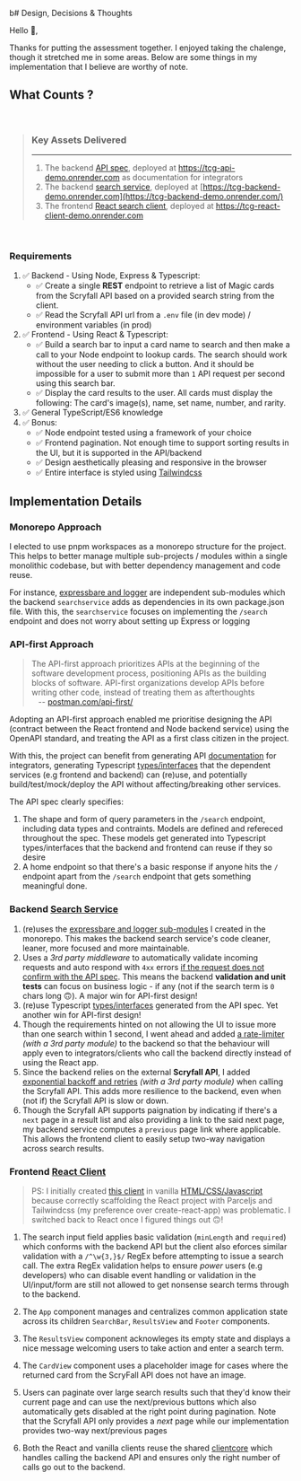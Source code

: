 b# Design, Decisions & Thoughts

Hello 👋,

Thanks for putting the assessment together. I enjoyed taking the chalenge, though it stretched me in some areas. Below are some things in my implementation that I believe are worthy of note.

## What Counts ?

 

> ### Key Assets Delivered
>
> ***
>
> 1.  The backend [API spec](./api/spec/api.yaml), deployed at <https://tcg-api-demo.onrender.com> as documentation for integrators
> 2.  The backend [search service](./server/searchservice), deployed at [https://tcg-backend-demo.onrender.com](https://tcg-backend-demo.onrender.com/)
> 3.  The frontend [React search client](./client/r-seeker), deployed at <https://tcg-react-client-demo.onrender.com>

 
 

### Requirements

1.  ✅ Backend - Using Node, Express & Typescript:
    *   ✅ Create a single **REST** endpoint to retrieve a list of Magic cards from the Scryfall API based on a provided search string from the client.
    *   ✅ Read the Scryfall API url from a `.env` file (in dev mode) / environment variables (in prod)
2.  ✅ Frontend - Using React & Typescript:
    *   ✅ Build a search bar to input a card name to search and then make a call to your Node endpoint to lookup cards. The search should work without the user needing to click a button. And it should be impossible for a user to submit more than `1` API request per second using this search bar.
    *   ✅ Display the card results to the user. All cards must display the following: The card's image(s), name, set name, number, and rarity.
3.  ✅ General TypeScript/ES6 knowledge
4.  ✅ Bonus:
    *   ✅ Node endpoint tested using a framework of your choice
    *   ✅ Frontend pagination. Not enough time to support sorting results in the UI, but it is supported in the API/backend
    *   ✅ Design aesthetically pleasing and responsive in the browser
    *   ✅ Entire interface is styled using [Tailwindcss](https://tailwindcss.com)

## Implementation Details

### Monorepo Approach

I elected to use pnpm workspaces as a monorepo structure for the project. This helps to better manage multiple sub-projects / modules within a single monolithic codebase, but with better dependency management and code reuse.

For instance, [expressbare and logger](https://github.com/chalu/tcgm-fullstack-demo/tree/main/shared) are independent sub-modules which the backend `searchservice` adds as dependencies in its own package.json file. With this, the `searchservice` focuses on implementing the `/search` endpoint and does not worry about setting up Express or logging

### API-first Approach

> The API-first approach prioritizes APIs at the beginning of the software development process, positioning APIs as the building blocks of software. API-first organizations develop APIs before writing other code, instead of treating them as afterthoughts\
>    -- [postman.com/api-first/](postman.com/api-first/)

Adopting an API-first approach enabled me prioritise designing the API (contract between the React frontend and Node backend service) using the OpenAPI standard, and treating the API as a first class citizen in the project.

With this, the project can benefit from generating API [documentation](https://tcg-api-demo.onrender.com) for integrators, generating Typescript [types/interfaces](https://github.com/chalu/tcgm-fullstack-demo/tree/main/api/sdk/model) that the dependent services (e.g frontend and backend) can (re)use, and potentially build/test/mock/deploy the API without affecting/breaking other services.

The API spec clearly specifies:

1.  The shape and form of query parameters in the `/search` endpoint, including data types and contraints. Models are defined and refereced throughout the spec. These models get generated into Typescript types/interfaces that the backend and frontend can reuse if they so desire
2.  A home endpoint so that there's a basic response if anyone hits the `/` endpoint apart from the `/search` endpoint that gets something meaningful done.

### Backend [Search Service](./server/searchservice)

1.  (re)uses the [expressbare and logger sub-modules](https://github.com/chalu/tcgm-fullstack-demo/tree/main/shared) I created in the monorepo. This makes the backend search service's code cleaner, leaner, more focused and more maintainable.
2.  Uses a *3rd party middleware* to automatically validate incoming requests and auto respond with `4xx` errors [if the request does not confirm with the API spec](https://github.com/chalu/tcgm-fullstack-demo/blob/main/server/searchservice/src/index.ts#L18-L22). This means the backend **validation and unit tests** can focus on business logic - if any (not if the search term is `0` chars long 🙃). A major win for API-first design!
3.  (re)use Typescript [types/interfaces](./api/sdk/model) generated from the API spec. Yet another win for API-first design!
4.  Though the requirements hinted on not allowing the UI to issue more than one search within 1 second, I went ahead and added [a rate-limiter](https://github.com/chalu/tcgm-fullstack-demo/blob/main/server/searchservice/src/index.ts#L24-L29) *(with a 3rd party module)* to the backend so that the behaviour will apply even to integrators/clients who call the backend directly instead of using the React app.
5.  Since the backend relies on the external **Scryfall API**, I added [exponential backoff and retries](./server/searchservice/src/search.route.ts#L44-L55) *(with a 3rd party module)* when calling the Scryfall API. This adds more resilience to the backend, even when (not if) the Scryfall API is slow or down.
6.  Though the Scryfall API supports paignation by indicating if there's a `next` page in a result list and also providing a link to the said next page, my backend service computes a `previous` page link where applicable. This allows the frontend client to easily setup two-way navigation across search results.

### Frontend [React Client](./client/r-seeker)

> PS: I initially created [this client](https://tcg-frontend-demo.onrender.com) in vanilla [HTML/CSS/Javascript](./client/v-seeker) because correctly scaffolding the React project with Parceljs and Tailwindcss (my preference over create-react-app) was problematic. I switched back to React once I figured things out 🙃!

1.  The search input field applies basic validation (`minLength` and `required`) which conforms with the backend API but the client also eforces similar validation with a `/^\w{3,}$/` RegEx before attempting to issue a search call. The extra RegEx validation helps to ensure *power* users (e.g developers) who can disable event handling or validation in the UI/input/form are still not allowed to get nonsense search terms through to the backend.

2.  The `App` component manages and centralizes common application state across its children `SearchBar`, `ResultsView` and `Footer` components.

3.  The `ResultsView` component acknowleges its empty state and displays a nice message welcoming users to take action and enter a search term.

4.  The `CardView` component uses a placeholder image for cases where the returned card from the ScryFall API does not have an image.

5.  Users can paginate over large search results such that they'd know their current page and can use the next/previous buttons which also automatically gets disabled at the right point during pagination. Note that the Scryfall API only provides a *next* page while our implementation provides two-way next/previous pages

6.  Both the React and vanilla clients reuse the shared [clientcore](./shared/clientcore) which handles calling the backend API and ensures only the right number of calls go out to the backend.
